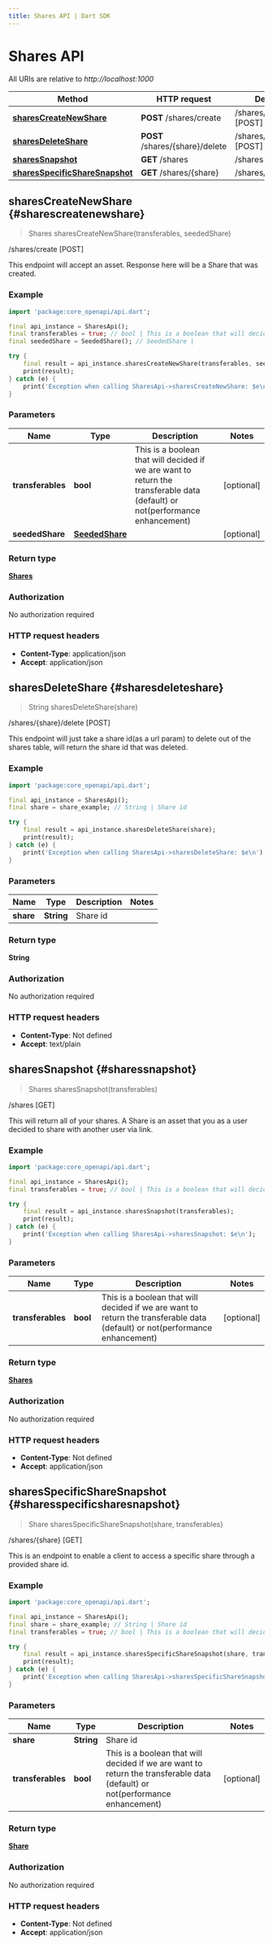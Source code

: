 ```yaml
---
title: Shares API | Dart SDK
---
```


# Shares API

All URIs are relative to *http://localhost:1000*

Method | HTTP request | Description
------------- | ------------- | -------------
[**sharesCreateNewShare**](SharesApi#sharescreatenewshare) | **POST** /shares/create | /shares/create [POST]
[**sharesDeleteShare**](SharesApi#sharesdeleteshare) | **POST** /shares/\{share\}/delete | /shares/\{share\}/delete [POST]
[**sharesSnapshot**](SharesApi#sharessnapshot) | **GET** /shares | /shares [GET]
[**sharesSpecificShareSnapshot**](SharesApi#sharesspecificsharesnapshot) | **GET** /shares/\{share\} | /shares/\{share\} [GET]


## **sharesCreateNewShare** {#sharescreatenewshare}
> Shares sharesCreateNewShare(transferables, seededShare)

/shares/create [POST]

This endpoint will accept an asset. Response here will be a Share that was created.

### Example
```dart
import 'package:core_openapi/api.dart';

final api_instance = SharesApi();
final transferables = true; // bool | This is a boolean that will decided if we are want to return the transferable data (default) or not(performance enhancement)
final seededShare = SeededShare(); // SeededShare | 

try {
    final result = api_instance.sharesCreateNewShare(transferables, seededShare);
    print(result);
} catch (e) {
    print('Exception when calling SharesApi->sharesCreateNewShare: $e\n');
}
```

### Parameters

Name | Type | Description  | Notes
------------- | ------------- | ------------- | -------------
 **transferables** | **bool**| This is a boolean that will decided if we are want to return the transferable data (default) or not(performance enhancement) | [optional] 
 **seededShare** | [**SeededShare**](../models/SeededShare)|  | [optional] 

### Return type

[**Shares**](../models/Shares)

### Authorization

No authorization required

### HTTP request headers

 - **Content-Type**: application/json
 - **Accept**: application/json



## **sharesDeleteShare** {#sharesdeleteshare}
> String sharesDeleteShare(share)

/shares/\{share\}/delete [POST]

This endpoint will just take a share id(as a url param) to delete out of the shares table, will return the share id that was deleted.

### Example
```dart
import 'package:core_openapi/api.dart';

final api_instance = SharesApi();
final share = share_example; // String | Share id

try {
    final result = api_instance.sharesDeleteShare(share);
    print(result);
} catch (e) {
    print('Exception when calling SharesApi->sharesDeleteShare: $e\n');
}
```

### Parameters

Name | Type | Description  | Notes
------------- | ------------- | ------------- | -------------
 **share** | **String**| Share id | 

### Return type

**String**

### Authorization

No authorization required

### HTTP request headers

 - **Content-Type**: Not defined
 - **Accept**: text/plain



## **sharesSnapshot** {#sharessnapshot}
> Shares sharesSnapshot(transferables)

/shares [GET]

This will return all of your shares. A Share is an asset that you as a user decided to share with another user via link.

### Example
```dart
import 'package:core_openapi/api.dart';

final api_instance = SharesApi();
final transferables = true; // bool | This is a boolean that will decided if we are want to return the transferable data (default) or not(performance enhancement)

try {
    final result = api_instance.sharesSnapshot(transferables);
    print(result);
} catch (e) {
    print('Exception when calling SharesApi->sharesSnapshot: $e\n');
}
```

### Parameters

Name | Type | Description  | Notes
------------- | ------------- | ------------- | -------------
 **transferables** | **bool**| This is a boolean that will decided if we are want to return the transferable data (default) or not(performance enhancement) | [optional] 

### Return type

[**Shares**](../models/Shares)

### Authorization

No authorization required

### HTTP request headers

 - **Content-Type**: Not defined
 - **Accept**: application/json



## **sharesSpecificShareSnapshot** {#sharesspecificsharesnapshot}
> Share sharesSpecificShareSnapshot(share, transferables)

/shares/\{share\} [GET]

This is an endpoint to enable a client to access a specific share through a provided share id.

### Example
```dart
import 'package:core_openapi/api.dart';

final api_instance = SharesApi();
final share = share_example; // String | Share id
final transferables = true; // bool | This is a boolean that will decided if we are want to return the transferable data (default) or not(performance enhancement)

try {
    final result = api_instance.sharesSpecificShareSnapshot(share, transferables);
    print(result);
} catch (e) {
    print('Exception when calling SharesApi->sharesSpecificShareSnapshot: $e\n');
}
```

### Parameters

Name | Type | Description  | Notes
------------- | ------------- | ------------- | -------------
 **share** | **String**| Share id | 
 **transferables** | **bool**| This is a boolean that will decided if we are want to return the transferable data (default) or not(performance enhancement) | [optional] 

### Return type

[**Share**](../models/Share)

### Authorization

No authorization required

### HTTP request headers

 - **Content-Type**: Not defined
 - **Accept**: application/json



